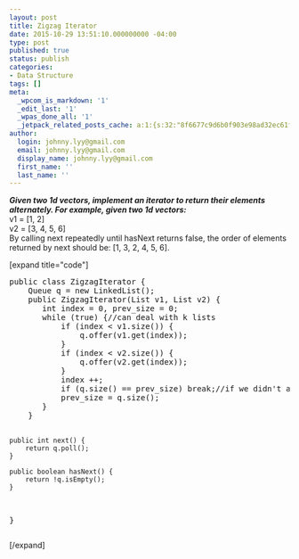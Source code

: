 ```yaml
---
layout: post
title: Zigzag Iterator
date: 2015-10-29 13:51:10.000000000 -04:00
type: post
published: true
status: publish
categories:
- Data Structure
tags: []
meta:
  _wpcom_is_markdown: '1'
  _edit_last: '1'
  _wpas_done_all: '1'
  _jetpack_related_posts_cache: a:1:{s:32:"8f6677c9d6b0f903e98ad32ec61f8deb";a:2:{s:7:"expires";i:1468837231;s:7:"payload";a:3:{i:0;a:1:{s:2:"id";i:1247;}i:1;a:1:{s:2:"id";i:433;}i:2;a:1:{s:2:"id";i:1339;}}}}
author:
  login: johnny.lyy@gmail.com
  email: johnny.lyy@gmail.com
  display_name: johnny.lyy@gmail.com
  first_name: ''
  last_name: ''
---
```

<p><strong><em>Given two 1d vectors, implement an iterator to return their elements alternately. For example, given two 1d vectors:</em></strong><br />
v1 = [1, 2]<br />
v2 = [3, 4, 5, 6]<br />
By calling next repeatedly until hasNext returns false, the order of elements returned by next should be: [1, 3, 2, 4, 5, 6].</p>
<p>[expand title="code"]</p>
<pre>
public class ZigzagIterator {
    Queue<integer> q = new LinkedList<integer>();
    public ZigzagIterator(List<integer> v1, List<integer> v2) {
       int index = 0, prev_size = 0;
       while (true) {//can deal with k lists
           if (index < v1.size()) {
               q.offer(v1.get(index));
           }
           if (index < v2.size()) {
               q.offer(v2.get(index));
           }
           index ++;
           if (q.size() == prev_size) break;//if we didn't add new elements, break
           prev_size = q.size();
       }
    }

    public int next() {
        return q.poll();
    }

    public boolean hasNext() {
        return !q.isEmpty();
    }
}
</integer></integer></integer></integer></pre>
<p>[/expand]</p>
